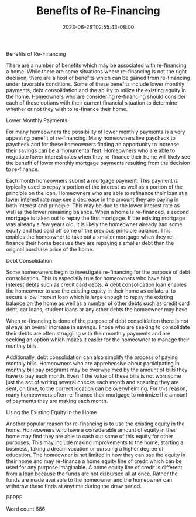 ﻿---
title: "Benefits of Re-Financing"
date: 2023-06-26T02:55:43-08:00
description: "Re-Financing Tips for Web Success"
featured_image: "/images/Re-Financing.jpg"
tags: ["Re Financing"]
---

Benefits of Re-Financing

There are a number of benefits which may be associated with re-financing a home. While there are some situations where re-financing is not the right decision, there are a host of benefits which can be gained from re-financing under favorable conditions. Some of these benefits include lower monthly payments, debt consolidation and the ability to utilize the existing equity in the home. Homeowners who are considering re-financing should consider each of these options with their current financial situation to determine whether or not they wish to re-finance their home. 

Lower Monthly Payments

For many homeowners the possibility of lower monthly payments is a very appealing benefit of re-financing. Many homeowners live paycheck to paycheck and for these homeowners finding an opportunity to increase their savings can be a monumental feat. Homeowners who are able to negotiate lower interest rates when they re-finance their home will likely see the benefit of lower monthly mortgage payments resulting from the decision to re-finance.

Each month homeowners submit a mortgage payment. This payment is typically used to repay a portion of the interest as well as a portion of the principle on the loan. Homeowners who are able to refinance their loan at a lower interest rate may see a decrease in the amount they are paying in both interest and principle. This may be due to the lower interest rate as well as the lower remaining balance. When a home is re-financed, a second mortgage is taken out to repay the first mortgage. If the existing mortgage was already a few years old, it is likely the homeowner already had some equity and had paid off some of the previous principle balance. This enables the homeowner to take out a smaller mortgage when they re-finance their home because they are repaying a smaller debt than the original purchase price of the home. 

Debt Consolidation

Some homeowners begin to investigate re-financing for the purpose of debt consolidation. This is especially true for homeowners who have high interest debts such as credit card debts. A debt consolidation loan enables the homeowner to use the existing equity in their home as collateral to secure a low interest loan which is large enough to repay the existing balance on the home as well as a number of other debts such as credit card debt, car loans, student loans or any other debts the homeowner may have. 

When re-financing is done of the purpose of debt consolidation there is not always an overall increase in savings. Those who are seeking to consolidate their debts are often struggling with their monthly payments and are seeking an option which makes it easier for the homeowner to manage their monthly bills. 

Additionally, debt consolidation can also simplify the process of paying monthly bills. Homeowners who are apprehensive about participating in monthly bill pay programs may be overwhelmed by the amount of bills they have to pay each month. Even if the value of these bills is not worrisome just the act of writing several checks each month and ensuring they are sent, on time, to the correct location can be overwhelming. For this reason, many homeowners often re-finance their mortgage to minimize the amount of payments they are making each month. 

Using the Existing Equity in the Home

Another popular reason for re-financing is to use the existing equity in the home. Homeowners who have a considerable amount of equity in their home may find they are able to cash out some of this equity for other purposes. This may include making improvements to the home, starting a business, taking a dream vacation or pursuing a higher degree of education. The homeowner is not limited in how they can use the equity in their home and may re-finance a home equity line of credit which can be used for any purpose imaginable. A home equity line of credit is different from a loan because the funds are not disbursed all at once. Rather the funds are made available to the homeowner and the homeowner can withdraw these finds at anytime during the draw period. 

PPPPP

Word count 686




